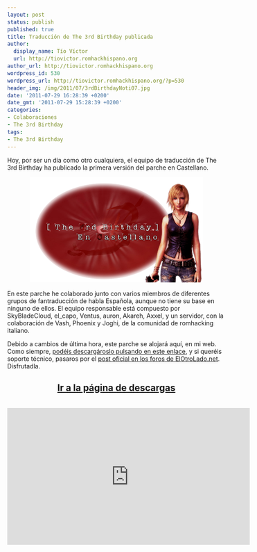 ```yaml
---
layout: post
status: publish
published: true
title: Traducción de The 3rd Birthday publicada
author:
  display_name: Tío Víctor
  url: http://tiovictor.romhackhispano.org
author_url: http://tiovictor.romhackhispano.org
wordpress_id: 530
wordpress_url: http://tiovictor.romhackhispano.org/?p=530
header_img: /img/2011/07/3rdBirthdayNoti07.jpg
date: '2011-07-29 16:28:39 +0200'
date_gmt: '2011-07-29 15:28:39 +0200'
categories:
- Colaboraciones
- The 3rd Birthday
tags:
- The 3rd Birthday
---
```

Hoy, por ser un día como otro cualquiera, el equipo de traducción de The 3rd Birthday ha publicado la primera versión del parche en Castellano.

<center><img title="Logo promocional del parche de traducción de The 3rd Birthday" src="/img/2011/07/ImagenPromoParche-400px.png" width="400" height="242" /></center>

En este parche he colaborado junto con varios miembros de diferentes grupos de fantraducción de habla Española, aunque no tiene su base en ninguno de ellos. El equipo responsable está compuesto por SkyBladeCloud, el_capo, Ventus, auron, Akareh, Axxel, y un servidor, con la colaboración de Vash, Phoenix y Joghi, de la comunidad de romhacking italiano.

Debido a cambios de última hora, este parche se alojará aquí, en mi web. Como siempre, <a title="Acceder a la descarga del parcheador" href="http://tiovictor.romhackhispano.org/?page_id=259&amp;did=15">podéis descargároslo pulsando en este enlace</a>, y si queréis soporte técnico, pasaros por el <a title="Post oficial en los foros de ElOtroLado.net" href="http://www.elotrolado.net/hilo_traducci-n-parasite-eve-the-3rd-birthday_1608975" target="_blank">post oficial en los foros de ElOtroLado.net</a>. Disfrutadla.

<h2 style="text-align: center;"><strong><a href="http://tiovictor.romhackhispano.org/the-3rd-birthday/">Ir a la página de descargas</a></strong></h2><br />
<center><iframe width="560" height="315" src="https://www.youtube-nocookie.com/embed/oH_8NQhil8s?rel=0" frameborder="0" allowfullscreen></iframe></center>
